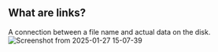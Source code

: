 ## What are links?
A connection between a file name and actual data on the disk.
![Screenshot from 2025-01-27 15-07-39](https://github.com/user-attachments/assets/203eb836-1533-46a7-bbe8-1e32f2618f3c)
